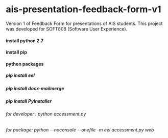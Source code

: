 # ais-presentation-feedback-form-v1
Version 1 of Feedback Form for presentations of AIS students. This project was developed for SOFT808 (Software User Experience).


#### install python 2.7
#### install pip

#### python packages 
##### pip install eel
##### pip install docx-mailmerge
##### pip install PyInstaller




###### for developer : python accessment.py 
###### for package: python --noconsole --onefile -m eel accessment.py web




